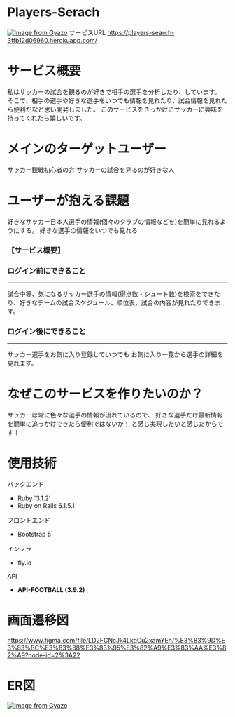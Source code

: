 # Players-Serach
[![Image from Gyazo](https://i.gyazo.com/09d0e3e3cab501334b21eca27197aa6a.png)](https://gyazo.com/09d0e3e3cab501334b21eca27197aa6a)
サービスURL https://players-search-3ffb12d06960.herokuapp.com/
# サービス概要
私はサッカーの試合を観るのが好きで相手の選手を分析したり、しています。
そこで、相手の選手や好きな選手をいつでも情報を見れたり、試合情報を見れたら便利だなと思い開発しました。
このサービスをきっかけにサッカーに興味を持ってくれたら嬉しいです。

# メインのターゲットユーザー
サッカー観戦初心者の方
サッカーの試合を見るのが好きな人

# ユーザーが抱える課題
好きなサッカー日本人選手の情報(個々のクラブの情報などを)を簡単に見れるようにする。
好きな選手の情報をいつでも見れる



### 【サービス概要】

### ログイン前にできること

---

試合中等、気になるサッカー選手の情報(得点数・シュート数)を検索をできたり、好きなチームの試合スケジュール、順位表、試合の内容が見れたりできます。

### ログイン後にできること

---

サッカー選手をお気に入り登録していつでも
お気に入り一覧から選手の詳細を見れます。
# なぜこのサービスを作りたいのか？
サッカーは常に色々な選手の情報が流れているので、
好きな選手だけ最新情報を簡単に追っかけできたら便利ではないか！
と感じ実現したいと感じたからです！

# 使用技術

バックエンド

- Ruby '3.1.2’
- Ruby on Rails 6.1.5.1

フロントエンド

- Bootstrap 5

インフラ

- fly.io

API

- **API-FOOTBALL (3.9.2)**

# 画面遷移図
https://www.figma.com/file/LD2FCNcJk4LkqCu2xamYEh/%E3%83%9D%E3%83%BC%E3%83%88%E3%83%95%E3%82%A9%E3%83%AA%E3%82%A9?node-id=2%3A22

# ER図
[![Image from Gyazo](https://i.gyazo.com/44ba13c1f8eb4db825d4a1b133c895cf.png)](https://gyazo.com/44ba13c1f8eb4db825d4a1b133c895cf)
